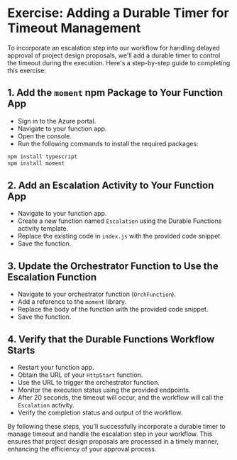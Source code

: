 # Exercise: Adding a Durable Timer for Timeout Management

To incorporate an escalation step into our workflow for handling delayed approval of project design proposals, we'll add a durable timer to control the timeout during the execution. Here's a step-by-step guide to completing this exercise:

## 1. Add the `moment` npm Package to Your Function App

- Sign in to the Azure portal.
- Navigate to your function app.
- Open the console.
- Run the following commands to install the required packages:

```bash
npm install typescript
npm install moment
```

## 2. Add an Escalation Activity to Your Function App

- Navigate to your function app.
- Create a new function named `Escalation` using the Durable Functions activity template.
- Replace the existing code in `index.js` with the provided code snippet.
- Save the function.

## 3. Update the Orchestrator Function to Use the Escalation Function

- Navigate to your orchestrator function (`OrchFunction`).
- Add a reference to the `moment` library.
- Replace the body of the function with the provided code snippet.
- Save the function.

## 4. Verify that the Durable Functions Workflow Starts

- Restart your function app.
- Obtain the URL of your `HttpStart` function.
- Use the URL to trigger the orchestrator function.
- Monitor the execution status using the provided endpoints.
- After 20 seconds, the timeout will occur, and the workflow will call the `Escalation` activity.
- Verify the completion status and output of the workflow.

By following these steps, you'll successfully incorporate a durable timer to manage timeout and handle the escalation step in your workflow. This ensures that project design proposals are processed in a timely manner, enhancing the efficiency of your approval process.
